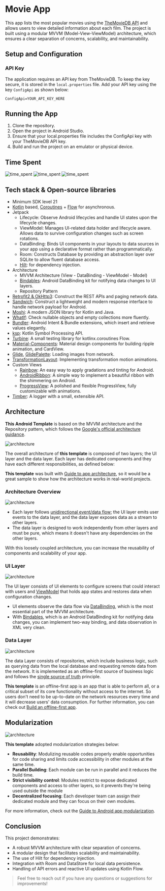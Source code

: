 # Movie App

This app lists the most popular movies using the [TheMovieDB API](https://www.themoviedb.org/documentation/api) and allows users to view detailed information about each film. The project is built using a modular MVVM (Model-View-ViewModel) architecture, which ensures a clear separation of concerns, scalability, and maintainability.

## Setup and Configuration

### API Key
The application requires an API key from TheMovieDB. To keep the key secure, it is stored in the `local.properties` file. Add your API key using the key `ConfigApi` as shown below:

```properties
ConfigApi=YOUR_API_KEY_HERE
```

## Running the App
1. Clone the repository.
2. Open the project in Android Studio.
3. Ensure that your local.properties file includes the ConfigApi key with your TheMovieDB API key.
4. Build and run the project on an emulator or physical device.

## Time Spent
![time_spent](figure/figure5.png)
![time_spent](figure/figure6.png)
![time_spent](figure/figure7.png)

## Tech stack & Open-source libraries
- Minimum SDK level 21
- [Kotlin](https://kotlinlang.org/) based, [Coroutines](https://github.com/Kotlin/kotlinx.coroutines) + [Flow](https://kotlin.github.io/kotlinx.coroutines/kotlinx-coroutines-core/kotlinx.coroutines.flow/) for asynchronous.
- Jetpack
    - Lifecycle: Observe Android lifecycles and handle UI states upon the lifecycle changes.
    - ViewModel: Manages UI-related data holder and lifecycle aware. Allows data to survive configuration changes such as screen rotations.
    - DataBinding: Binds UI components in your layouts to data sources in your app using a declarative format rather than programmatically.
    - Room: Constructs Database by providing an abstraction layer over SQLite to allow fluent database access.
    - [Hilt](https://dagger.dev/hilt/): for dependency injection.
- Architecture
    - MVVM Architecture (View - DataBinding - ViewModel - Model)
    - [Bindables](https://github.com/skydoves/bindables): Android DataBinding kit for notifying data changes to UI layers.
    - Repository Pattern
- [Retrofit2 & OkHttp3](https://github.com/square/retrofit): Construct the REST APIs and paging network data.
- [Sandwich](https://github.com/skydoves/Sandwich): Construct a lightweight and modern response interface to handle network payload for Android.
- [Moshi](https://github.com/square/moshi/): A modern JSON library for Kotlin and Java.
- [WhatIf](https://github.com/skydoves/whatif): Check nullable objects and empty collections more fluently.
- [Bundler](https://github.com/skydoves/bundler): Android Intent & Bundle extensions, which insert and retrieve values elegantly.
- [ksp](https://github.com/google/ksp): Kotlin Symbol Processing API.
- [Turbine](https://github.com/cashapp/turbine): A small testing library for kotlinx.coroutines Flow.
- [Material-Components](https://github.com/material-components/material-components-android): Material design components for building ripple animation, and CardView.
- [Glide](https://github.com/bumptech/glide), [GlidePalette](https://github.com/florent37/GlidePalette): Loading images from network.
- [TransformationLayout](https://github.com/skydoves/transformationlayout): Implementing transformation motion animations.
- Custom Views
    - [Rainbow](https://github.com/skydoves/rainbow): An easy way to apply gradations and tinting for Android.
    - [AndroidRibbon](https://github.com/skydoves/androidribbon): A simple way to implement a  beautiful ribbon with the shimmering on Android.
    - [ProgressView](https://github.com/skydoves/progressview): A polished and flexible ProgressView, fully customizable with animations.
- [Timber](https://github.com/JakeWharton/timber): A logger with a small, extensible API.

## Architecture
**This Android Template** is based on the MVVM architecture and the Repository pattern,
which follows the [Google's official architecture guidance](https://developer.android.com/topic/architecture).

![architecture](figure/figure0.png)

The overall architecture of **this template** is composed of two layers;
the UI layer and the data layer. Each layer has dedicated components and they have each
different responsibilities, as defined below:

**This template** was built with [Guide to app architecture](https://developer.android.com/topic/architecture),
so it would be a great sample to show how the architecture works in real-world projects.

### Architecture Overview

![architecture](figure/figure1.png)

- Each layer follows [unidirectional event/data flow](https://developer.android.com/topic/architecture/ui-layer#udf);
  the UI layer emits user events to the data layer, and the data layer exposes data as a stream to other layers.
- The data layer is designed to work independently from other layers and must be pure,
  which means it doesn't have any dependencies on the other layers.

With this loosely coupled architecture, you can increase the reusability of components and
scalability of your app.

### UI Layer

![architecture](figure/figure2.png)

The UI layer consists of UI elements to configure screens that could interact with users and
[ViewModel](https://developer.android.com/topic/libraries/architecture/viewmodel) that holds app
states and restores data when configuration changes.
- UI elements observe the data flow via [DataBinding](https://developer.android.com/topic/libraries/data-binding),
  which is the most essential part of the MVVM architecture.
- With [Bindables](https://github.com/skydoves/bindables), which is an Android DataBinding kit
  for notifying data changes, you can implement two-way binding, and data observation in XML very clean.

### Data Layer

![architecture](figure/figure3.png)

The data Layer consists of repositories, which include business logic, such as querying data
from the local database and requesting remote data from the network. It is implemented as an
offline-first source of business logic and follows the
[single source of truth](https://en.wikipedia.org/wiki/Single_source_of_truth) principle.<br>

**This template** is an offline-first app is an app that is able to perform all, or a critical
subset of its core functionality without access to the internet.
So users don't need to be up-to-date on the network resources every time and it will decrease
users' data consumption. For further information, you can check out [Build an offline-first app](https://developer.android.com/topic/architecture/data-layer/offline-first).

## Modularization

![architecture](figure/figure4.png)

**This template** adopted modularization strategies below:

- **Reusability**: Modulizing reusable codes properly enable opportunities for code sharing and limits
  code accessibility in other modules at the same time.
- **Parallel Building**: Each module can be run in parallel and it reduces the build time.
- **Strict visibility control**: Modules restrict to expose dedicated components and access to other
  layers, so it prevents they're being used outside the module
- **Decentralized focusing**: Each developer team can assign their dedicated module and they can
  focus on their own modules.

For more information, check out the [Guide to Android app modularization](https://developer.android.com/topic/modularization).

## Conclusion
This project demonstrates:

* A robust MVVM architecture with clear separation of concerns.
* A modular design that facilitates scalability and maintainability.
* The use of Hilt for dependency injection.
* Integration with Room and DataStore for local data persistence.
* Handling of API errors and reactive UI updates using Kotlin Flow.

> Feel free to reach out if you have any questions or suggestions for improvements!